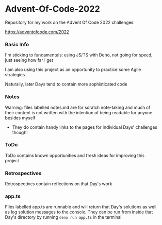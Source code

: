 # Advent-Of-Code-2022

Repository for my work on the Advent Of Code 2022 challenges

https://adventofcode.com/2022

### Basic Info

I'm sticking to fundamentals: using JS/TS with Deno, not going for speed, just
seeing how far I get

I am also using this project as an opportunity to practice some Agile strategies

Naturally, later Days tend to contain more sophisticated code

### Notes

Warning: files labelled notes.md are for scratch note-taking and much of their
content is not written with the intention of being readable for anyone besides
myself

- They do contain handy links to the pages for individual Days' challenges
  though!

### ToDo

ToDo contains known opportunities and fresh ideas for improving this project

### Retrospectives

Retrospectives contain reflections on that Day's work

### app.ts

Files labelled app.ts are runnable and will return that Day's solutions as well
as log solution messages to the console. They can be run from inside that Day's
directory by running `deno run app.ts` in the terminal
